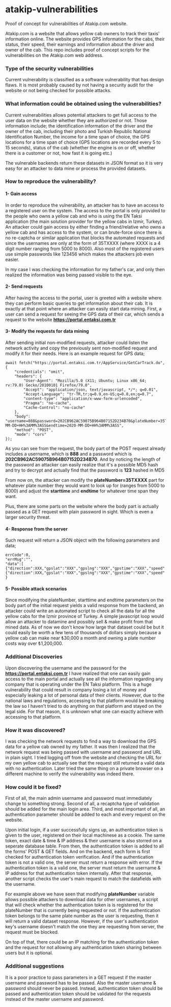 # atakip-vulnerabilities
Proof of concept for vulnerabilities of Atakip.com website.

Atakip.com is a website that allows yellow cab owners to track their taxis' information online. The website provides GPS information for the cabs, their status, their speed, their earnings and information about the driver and owner of the cab. This repo includes proof of concept scripts for the vulnerabilities on the Atakip.com web address. 

### Type of the security vulnerabilities

Current vulnerability is classified as a software vulnerability that has design flaws. It is most probably caused by not having a security audit for the website or not being checked for possible attacks.

### What information could be obtained using the vulnerabilities?

Current vulnerabilities allows potential attackers to get full access to the user data on the website whether they are authorized or not. Those information include; the identification information of the driver and the owner of the cab, including their photo and Turkish Republic National Identification Number, the income for a time span of choice, the GPS locations for a time span of choice (GPS locations are recorded every 5 to 15 seconds), status of the cab (whether the engine is on or off, whether there is a customer or not, how fast it is going etc.)

The vulnerable backends return these datasets in JSON format so it is very easy for an attacker to data mine or process the provided datasets.

### How to reproduce the vulnerability?

#### 1- Gain access
In order to reproduce the vulnerability, an attacker has to have an access to a registered user on the system. The access to the portal is only provided to the people who owns a yellow cab and who is using the EN Taksi application (the main solution provider for the yellow cabs in Izmir, Turkey). An attacker could gain access by either finding a friend/relative who owns a yellow cab and has access to the system, or can brute-force since there is no re-captcha or similar application that blocks the automated requests and since the usernames are only at the form of 35TXXXX (where XXXX is a 4 digit number ranging from 5000 to 8000). Also most of the registered users use simple passwords like 123456 which makes the attackers job even easier.

In my case I was checking the information for my father's car, and only then realized the information was being passed visible to the eye.

#### 2- Send requests
After having the access to the portal, user is greeted with a website where they can perform basic queries to get information about their cab. It is exactly at that point where an attacker can easily start data mining. First, a user can send a request for seeing the GPS data of their car, which sends a request to the website **https://portal.entaksi.com.tr** 

#### 3- Modify the requests for data mining

After sending initial non-modified requests, attacker could listen the network activity and copy the previously sent non-modified request and modify it for their needs. Here is an example request for GPS data;

    await fetch("https://portal.entaksi.com.tr/AppService/GetCarTrack.do", {
        "credentials": "omit",
        "headers": {
            "User-Agent": "Mozilla/5.0 (X11; Ubuntu; Linux x86_64; rv:79.0) Gecko/20100101 Firefox/79.0",
            "Accept": "application/json, text/javascript, */*; q=0.01",
            "Accept-Language": "tr-TR,tr;q=0.9,en-US;q=0.8,en;q=0.7",
            "content-type": "application/x-www-form-urlencoded",
            "Pragma": "no-cache",
            "Cache-Control": "no-cache"
        },
        "body": "username=888&password=202CB962AC59075B964B07152D234B70&plateNumber=35TXXXX&starttime=2020-MM-DD+HH%3AMM%3ASS&endtime=2020-MM-DD+HH%3AMM%3ASS",
        "method": "POST",
        "mode": "cors"
    });
    
As you can see from the request, the body part of the POST request already includes a username, which is **888** and a password which is **202CB962AC59075B964B07152D234B70**. And by noticing the length of the password an attacker can easily realize that it's a possible MD5 hash and try to decrypt and actually find that the password is **123** hashed in MD5 

From now on, the attacker can modify the **plateNumber=35TXXXX** part for whatever plate number they would want to look up for (ranges from 5000 to 8000) and adjust the **starttime** and **endtime** for whatever time span they want.

Plus, there are some parts on the website where the body part is actually passed as a GET request with plain password in sight. Which is even a larger security threat.

#### 4- Response from the server

Such request will return a JSON object with the following parameters and data;

    errCode":0,
    "errMsg":"",
    "data":[
    {"direction":XXX,"gpslat":"XXX","gpslng":"XXX","gpstime":"XXX","speed":XXX,"state":XXX,"time":"XXX},
    {"direction":XXX,"gpslat":"XXX","gpslng":"XXX","gpstime":"XXX","speed":XXX,"state":XXX,"time":"XXX}]
    }
    
#### 5- Possible attack scenarios
    
Since modifying the plateNumber, starttime and endtime parameters on the body part of the initial request yields a valid response from the backend, an attacker could write an automated script to check all the data for all the yellow cabs for the Izmir province of Turkey. A simple javascript loop would allow an attacker to datamine and possibly sell & make profit from that mined data. As of now we don't know how large that dataset could be but it could easily be worth a few tens of thousands of dollars simply because a yellow cab can make near ₺30,000 a month and owning a plate number costs way over ₺1,200,000. 



### Additional Discoveries

Upon discovering the username and the password for the **https://portal.entaksi.com.tr** I have realized that one can easily gain access to the main portal and actually see all the information regarding any company that is operating under the EN Taksi platform. This is a huge vulnerability that could result in company losing a lot of money and especially leaking a lot of personal data of their clients. However, due to the national laws and regulations, accessing to that platform would be breaking the law so I haven't tried to do anything on that platform and stayed on the legal side. For that reason, it is unknown what one can exactly achieve with accessing to that platform.


### How it was discovered?

I was checking the network requests to find a way to download the GPS data for a yellow cab owned by my father. It was then I realized that the network request was being passed with username and password and URL in plain sight. I tried logging off from the website and checking the URL for my own yellow cab to actually see that the request still returned a valid data with no authentication. Later tried the same thing on a private browser on a different machine to verify the vulnerability was indeed there.

### How could it be fixed?

First of all, the main admin username and password must immediately change to something strong. Second of all, a recaptcha type of validation should be added for the main login area. Third, and most important of all, an authentication parameter should be added to each and every request on the website. 

Upon initial login, if a user successfully signs up, an authentication token is given to the user, registered on their local machinese as a cookie. The same token, exact date & time & IP address & their username is also storred on a seperate database table. From then, the authentication token is added to all the forms' POST & GET fields. And on the backend, each form is first checked for authentication token verification. And if the authentication token is not a valid one, the server must return a response with error. If the authentication token is a valid one, the server must return the username & IP address for that authentication token internally. After that response, another script checks the user's main request to match the datafields with the username.

For example above we have seen that modifying **plateNumber** variable allows possible attackers to download data for other usernames, a script that will check whether the authentication token is is registered for the plateNumber that is currently being requested or not. If the authentication token belongs to the same plate number as the user is requesting, then it will return a valid dataset response. However, if the user's authentication key's username doesn't match the one they are requesting from server, the request must be blocked. 

On top of that, there could be an IP matching for the authentication token and the request for not allowing any authentication token sharing between users but it is optional.


### Additional suggestions

It is a poor practice to pass parameters in a GET request if the master username and password has to be passed. Also the master username & password should never be passed. Instead, authentication token should be passed and authentication token should be validated for the requests instead of the master username and password. 

